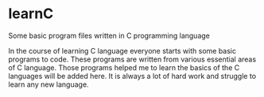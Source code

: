 # learnC
Some basic program files written in C programming language

In the course of learning C language everyone starts with some basic programs to code. These programs are written from various essential areas of C language. Those programs helped me to learn the basics of the C languages will be added here.
It is always a lot of hard work and struggle to learn any new language. 
